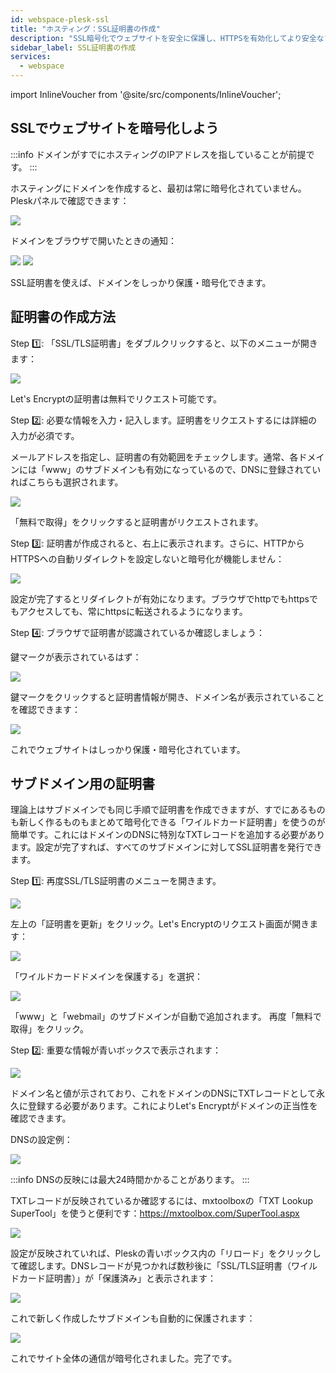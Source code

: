 ```yaml
---
id: webspace-plesk-ssl
title: "ホスティング：SSL証明書の作成"
description: "SSL暗号化でウェブサイトを安全に保護し、HTTPSを有効化してより安全なブラウジングを実現 → 今すぐ詳しくチェック"
sidebar_label: SSL証明書の作成
services:
  - webspace
---
```


import InlineVoucher from '@site/src/components/InlineVoucher';

## SSLでウェブサイトを暗号化しよう

:::info
ドメインがすでにホスティングのIPアドレスを指していることが前提です。
:::

ホスティングにドメインを作成すると、最初は常に暗号化されていません。Pleskパネルで確認できます：

![](https://screensaver01.zap-hosting.com/index.php/s/kkJ67Pd733pt95i/preview)

ドメインをブラウザで開いたときの通知：

![](https://screensaver01.zap-hosting.com/index.php/s/5iwXSgEb4LrY3xf/preview)
![](https://screensaver01.zap-hosting.com/index.php/s/mpmK8TAjAsgY3FW/preview)

SSL証明書を使えば、ドメインをしっかり保護・暗号化できます。

<InlineVoucher />

## 証明書の作成方法

Step 1️⃣: 「SSL/TLS証明書」をダブルクリックすると、以下のメニューが開きます：

![](https://screensaver01.zap-hosting.com/index.php/s/g5sr6WC4eawqzoF/preview)

Let's Encryptの証明書は無料でリクエスト可能です。

Step 2️⃣: 必要な情報を入力・記入します。証明書をリクエストするには詳細の入力が必須です。

メールアドレスを指定し、証明書の有効範囲をチェックします。通常、各ドメインには「www」のサブドメインも有効になっているので、DNSに登録されていればこちらも選択されます。

![](https://screensaver01.zap-hosting.com/index.php/s/Mwf3CEWsYRwprS3/preview)

「無料で取得」をクリックすると証明書がリクエストされます。

Step 3️⃣: 証明書が作成されると、右上に表示されます。さらに、HTTPからHTTPSへの自動リダイレクトを設定しないと暗号化が機能しません：

![](https://screensaver01.zap-hosting.com/index.php/s/YBdGQqmtNeWKdxA/preview)

設定が完了するとリダイレクトが有効になります。ブラウザでhttpでもhttpsでもアクセスしても、常にhttpsに転送されるようになります。

Step 4️⃣: ブラウザで証明書が認識されているか確認しましょう：

鍵マークが表示されているはず：

![](https://screensaver01.zap-hosting.com/index.php/s/DkZoqg9XGgR67EK/preview)

鍵マークをクリックすると証明書情報が開き、ドメイン名が表示されていることを確認できます：

![](https://screensaver01.zap-hosting.com/index.php/s/p5H6RZ25HksHsow/preview)

これでウェブサイトはしっかり保護・暗号化されています。

## サブドメイン用の証明書

理論上はサブドメインでも同じ手順で証明書を作成できますが、すでにあるものも新しく作るものもまとめて暗号化できる「ワイルドカード証明書」を使うのが簡単です。これにはドメインのDNSに特別なTXTレコードを追加する必要があります。設定が完了すれば、すべてのサブドメインに対してSSL証明書を発行できます。

Step 1️⃣: 再度SSL/TLS証明書のメニューを開きます。

![](https://screensaver01.zap-hosting.com/index.php/s/X4kFeMomqmz3nGp/preview)

左上の「証明書を更新」をクリック。Let's Encryptのリクエスト画面が開きます：

![](https://screensaver01.zap-hosting.com/index.php/s/eCcFtaJHxW3XWgF/preview)

「ワイルドカードドメインを保護する」を選択：

![](https://screensaver01.zap-hosting.com/index.php/s/5STxWaKf3JWGfZe/preview)

「www」と「webmail」のサブドメインが自動で追加されます。
再度「無料で取得」をクリック。

Step 2️⃣: 重要な情報が青いボックスで表示されます：

![](https://screensaver01.zap-hosting.com/index.php/s/JHag4cd85Lq6gwx/preview)

ドメイン名と値が示されており、これをドメインのDNSにTXTレコードとして永久に登録する必要があります。これによりLet's Encryptがドメインの正当性を確認できます。

DNSの設定例：

![](https://screensaver01.zap-hosting.com/index.php/s/qPCeWj5dJRFfYFB/preview)

:::info
DNSの反映には最大24時間かかることがあります。
:::

TXTレコードが反映されているか確認するには、mxtoolboxの「TXT Lookup SuperTool」を使うと便利です：https://mxtoolbox.com/SuperTool.aspx

![](https://screensaver01.zap-hosting.com/index.php/s/CPSSWeQRpTDsagY/preview)

設定が反映されていれば、Pleskの青いボックス内の「リロード」をクリックして確認します。DNSレコードが見つかれば数秒後に「SSL/TLS証明書（ワイルドカード証明書）」が「保護済み」と表示されます：

![](https://screensaver01.zap-hosting.com/index.php/s/AwWiJboz3k6iea8/preview)

これで新しく作成したサブドメインも自動的に保護されます：

![](https://screensaver01.zap-hosting.com/index.php/s/XLHzsgkeLmwJ55m/preview)

これでサイト全体の通信が暗号化されました。完了です。

<InlineVoucher />